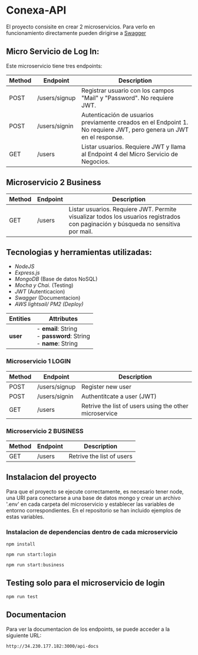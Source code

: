 # Conexa-API

El proyecto consisite en crear 2 microservicios. Para verlo en funcionamiento directamente pueden dirigirse a [Swagger](#documentacion)

## Micro Servicio de Log In:

Este microservicio tiene tres endpoints:

| Method | Endpoint      | Description                                                                                                              |
| ------ | ------------- | ------------------------------------------------------------------------------------------------------------------------ |
| POST   | /users/signup | Registrar usuario con los campos "Mail" y "Password". No requiere JWT.                                                   |
| POST   | /users/signin | Autenticación de usuarios previamente creados en el Endpoint 1. <br> No requiere JWT, pero genera un JWT en el response. |
| GET    | /users        | Listar usuarios. Requiere JWT y llama al Endpoint 4 del Micro Servicio de Negocios.                                      |

## Microservicio 2 Business

| Method | Endpoint | Description                                                                                                                       |
| ------ | -------- | --------------------------------------------------------------------------------------------------------------------------------- |
| GET    | /users   | Listar usuarios. Requiere JWT. Permite visualizar todos los usuarios registrados con paginación y búsqueda no sensitiva por mail. |

## Tecnologias y herramientas utilizadas:

- _NodeJS_
- _Express.js_
- _MongoDB_ (Base de datos NoSQL)
- _Mocha y Chai._ (Testing)
- _JWT_ (Autenticacion)
- _Swagger_ (Documentacion)
- _AWS lightsail/ PM2 (Deploy)_

| Entities | Attributes                                                              |
| -------- | ----------------------------------------------------------------------- |
| **user** | - **email**: String<br>- **password**: String<br>- **name**: String<br> |

### Microservicio 1 LOGIN

| Method | Endpoint      | Description                                            |
| ------ | ------------- | ------------------------------------------------------ |
| POST   | /users/signup | Register new user                                      |
| POST   | /users/signin | Authentitcate a user (JWT)                             |
| GET    | /users        | Retrive the list of users using the other microservice |

### Microservicio 2 BUSINESS

| Method | Endpoint | Description               |
| ------ | -------- | ------------------------- |
| GET    | /users   | Retrive the list of users |

## Instalacion del proyecto

Para que el proyecto se ejecute correctamente, es necesario tener node, una URI para conectarse a una base de datos mongo y crear un archivo '.env' en cada carpeta del microservicio y establecer las variables de entorno correspondientes.
En el repositorio se han incluido ejemplos de estas variables.

### Instalacion de dependencias dentro de cada microservicio

`npm install`

`npm run start:login`

`npm run start:business`

## Testing solo para el microservicio de login

`npm run test`

## Documentacion

Para ver la documentacion de los endpoints, se puede acceder a la siguiente URL:

`http://34.230.177.182:3000/api-docs`
